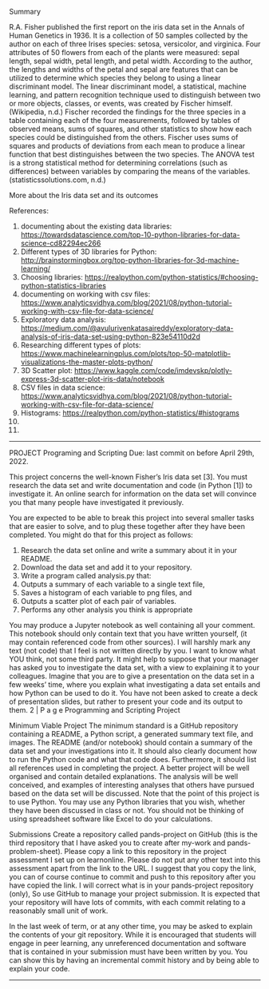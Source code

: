 Summary 

R.A. Fisher published the first report on the iris data set in the Annals of Human Genetics in 1936. It is a collection of 50 samples collected by the author on each of three Irises species: setosa, versicolor, and virginica. Four attributes of 50 flowers from each of the plants were measured: sepal length, sepal width, petal length, and petal width. According to the author, the lengths and widths of the petal and sepal are features that can be utilized to determine which species they belong to using a linear discriminant model. The linear discriminant model, a statistical, machine learning, and pattern recognition technique used to distinguish between two or more objects, classes, or events, was created by Fischer himself. (Wikipedia, n.d.) 
Fischer recorded the findings for the three species in a table containing each of the four measurements, followed by tables of observed means, sums of squares, and other statistics to show how each species could be distinguished from the others. Fischer uses sums of squares and products of deviations from each mean to produce a linear function that best distinguishes between the two species. The ANOVA test is a strong statistical method for determining correlations (such as differences) between variables by comparing the means of the variables. (statisticssolutions.com, n.d.)

More about the Iris data set and its outcomes




References:

1. documenting about the existing data libraries: https://towardsdatascience.com/top-10-python-libraries-for-data-science-cd82294ec266
2. Different types of 3D libraries for Python: http://brainstormingbox.org/top-python-libraries-for-3d-machine-learning/
3. Choosing libraries: https://realpython.com/python-statistics/#choosing-python-statistics-libraries
4. documenting on working with csv files:  https://www.analyticsvidhya.com/blog/2021/08/python-tutorial-working-with-csv-file-for-data-science/
5. Exploratory data analysis: https://medium.com/@avulurivenkatasaireddy/exploratory-data-analysis-of-iris-data-set-using-python-823e54110d2d
6. Researching different types of plots: https://www.machinelearningplus.com/plots/top-50-matplotlib-visualizations-the-master-plots-python/
7. 3D Scatter plot: https://www.kaggle.com/code/imdevskp/plotly-express-3d-scatter-plot-iris-data/notebook
8. CSV files in data science: https://www.analyticsvidhya.com/blog/2021/08/python-tutorial-working-with-csv-file-for-data-science/
9. Histograms: https://realpython.com/python-statistics/#histograms
10. 
11. 







***

PROJECT
Programing and Scripting
Due: last commit on before April 29th, 2022.


This project concerns the well-known Fisher’s Iris data set [3]. You must research the data set and write documentation and code (in Python [1]) to investigate it. An online search for information on the data set will convince you that many people have investigated it previously. 

You are expected to be able to break this project into several smaller tasks that are easier to solve, and to plug these together after they have been completed.
You might do that for this project as follows:

1. Research the data set online and write a summary about it in your README.
2. Download the data set and add it to your repository.
3. Write a program called analysis.py that:
1. Outputs a summary of each variable to a single text file,
2. Saves a histogram of each variable to png files, and
3. Outputs a scatter plot of each pair of variables.
4. Performs any other analysis you think is appropriate

You may produce a Jupyter notebook as well containing all your comment. This notebook should only contain text that you have written yourself, (it may contain referenced code from other sources). I will harshly mark any text (not code) that I feel is not written directly by you. I want to know what YOU think, not some third party.
It might help to suppose that your manager has asked you to investigate the data set, with a view to explaining it to your colleagues. Imagine that you are to give a presentation on the data set in a few weeks’ time, where you explain what investigating a data set entails and how Python can be used to do it. You have not been asked to create a deck of presentation slides, but rather to present your code and its output to them.
2 | P a g e Programming and Scripting Project

Minimum Viable Project
The minimum standard is a GitHub repository containing a README, a Python script, a generated summary text file, and images. The README (and/or notebook) should contain a summary of the data set and your investigations into it. It should also clearly document how to run the Python code and what that code does. Furthermore, it should list all references used in completing the project.
A better project will be well organised and contain detailed explanations. The analysis will be well conceived, and examples of interesting analyses that others have pursued based on the data set will be discussed. Note that the point of this project is to use Python. You may use any Python libraries that you wish, whether they have been discussed in class or not. You should not be thinking of using spreadsheet software like Excel to do your calculations.

Submissions
Create a repository called pands-project on GitHub (this is the third repository that I have asked you to create after my-work and pands-problem-sheet).
Please copy a link to this repository in the project assessment I set up on learnonline. Please do not put any other text into this assessment apart from the link to the URL. I suggest that you copy the link, you can of course continue to commit and push to this repository after you have copied the link.
I will correct what is in your pands-project repository (only), So use GitHub to manage your project submission.
It is expected that your repository will have lots of commits, with each commit relating to a reasonably small unit of work.

In the last week of term, or at any other time, you may be asked to explain the contents of your git repository. While it is encouraged that students will engage in peer learning, any unreferenced documentation and software that is contained in your submission must have been written by you. You can show this by having an incremental commit history and by being able to explain your code.


***